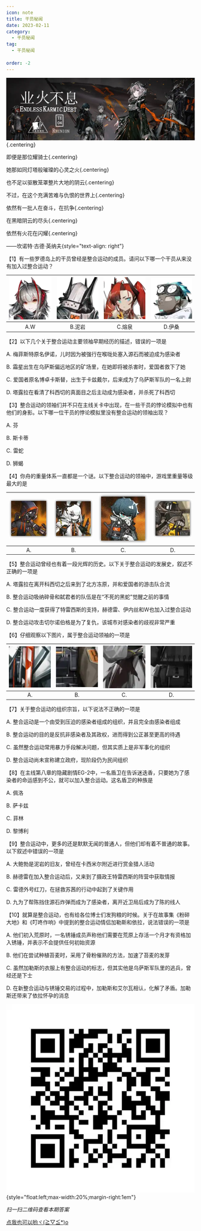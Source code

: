 ```yaml
---
icon: note
title: 干员秘闻
date: 2023-02-11
category:
  - 干员秘闻
tag:
  - 干员秘闻

order: -2
---
```


![](./res/ope_sec/topic.webp) {.centering}

即便是那位耀骑士{.centering}

她那如同灯塔般璀璨的心灵之火{.centering}

也不足以驱散笼罩整片大地的阴云{.centering}

不过，在这个充满苦难与仇恨的世界上{.centering}

依然有一批人在奋斗，在抗争{.centering}

在黑暗阴云的尽头{.centering}

依然有火花在闪耀{.centering}

——坎诺特·古德·英纳夫{style="text-align: right"}

<!-- more -->

【1】有一些罗德岛上的干员曾经是整合运动的成员。请问以下哪一个干员从来没有加入过整合运动？

| ![](./res/ope_sec/q1_1.webp) | ![](./res/ope_sec/q1_2.webp) | ![](./res/ope_sec/q1_3.webp) | ![](./res/ope_sec/q1_4.webp) |
| :---: | :---: | :---: | :---: |
| A.W | B.泥岩 | C.熔泉 | D.伊桑 |

【2】以下几个关于整合运动主要领袖早期经历的描述，错误的一项是

A. 梅菲斯特原名伊诺，儿时因为被强行在喉咙处塞入源石而被迫成为感染者

B. 霜星出生在乌萨斯偏远地区的矿场里，在她即将被杀害时，爱国者救下了她

C. 爱国者原名博卓卡斯替，出生于卡兹戴尔，后来成为了乌萨斯军队的一名上尉

D. 塔露拉在看清了科西切的真面目之后主动成为感染者，并杀死了科西切

【3】整合运动的领袖们并不只在主线关卡中出现，在一些干员的悖论模拟中也有他们的身影。以下哪一位干员的悖论模拟里没有整合运动的领袖出现？

A. 芬

B. 斯卡蒂

C. 雷蛇

D. 狮蝎

【4】你舟的重量体系一直都是一个谜。以下整合运动的领袖中，游戏里重量等级最大的是

| ![](./res/ope_sec/q4_1.webp) | ![](./res/ope_sec/q4_2.webp) | ![](./res/ope_sec/q4_3.webp) | ![](./res/ope_sec/q4_4.webp) |
| :---: | :---: | :---: | :---: |
| A. | B. | C. | D. |

【5】整合运动曾经也有着一段光辉的历史。以下关于整合运动的发展史，叙述不正确的一项是

A. 塔露拉在离开科西切之后来到了北方冻原，并和爱国者的游击队合流

B. 整合运动吸纳碎骨和弑君者的队伍是在“不死的黑蛇”觉醒之前的事情

C. 整合运动一度获得了特雷西斯的支持，赫德雷、伊内丝和W也加入过整合运动

D. 整合运动攻击切尔诺伯格是为了复仇，该城市对感染者的歧视非常严重

【6】仔细观察以下图片，属于整合运动领袖的一项是

| ![](./res/ope_sec/q6_1.webp) | ![](./res/ope_sec/q6_2.webp) | ![](./res/ope_sec/q6_3.webp) | ![](./res/ope_sec/q6_4.webp) |
| :---: | :---: | :---: | :---: |
| A. | B. | C. | D. |

【7】关于整合运动的组织宗旨，以下说法不正确的一项是

A. 整合运动是一个由受到压迫的感染者组成的组织，并且完全由感染者组成

B. 整合运动的目的是反抗非感染者及其政权，进而得到公正甚至更高的待遇

C. 虽然整合运动常用暴力手段解决问题，但其实质上是非军事化的组织

D. 整合运动尚未宣称建立政府，现阶段仍为民间组织

【8】在主线第八章的隐藏剧情EG-2中，一名盾卫在告诉迷迭香，只要她为了感染者的命运感到不公，就可以加入整合运动。这名盾卫的种族是

A. 佩洛

B. 萨卡兹

C. 菲林

D. 黎博利

【9】整合运动中，更多的还是默默无闻的普通人，但他们却有着不普通的故事。以下叙述中错误的一项是

A. 大鲍勃是泥岩的旧友，曾经在卡西米尔附近进行赏金猎人活动

B. 赫德雷在加入整合运动后，又来到了摄政王特雷西斯的阵营中获取情报

C. 雷德外号红刀，在拯救苏茜的行动中起到了关键作用

D. 九为了帮陈挡住源石炸弹而成为了感染者，离开近卫局后成为了陈的线人

【10】就算是整合运动，也有给各位博士们发狗粮的时候。关于在故事集《粉碎大地》和《叮咚作响》中提到的整合运动情侣加勒斯和依拉，说法错误的一项是

A. 他们初入荒原时，一名锈锤成员声称他们需要在荒原上存活一个月才有资格加入锈锤，并表示不会提供任何初始资源

B. 他们在尝试种植苔麦时，采用了骨粉催熟的方法，加速了苔麦的发芽

C. 虽然加勒斯的衣服上有整合运动的标志，但其实他是乌萨斯军队里的逃兵，曾经还是下士

D. 在新整合运动与锈锤交易的过程中，加勒斯和艾尔瓦相认，化解了矛盾。加勒斯还带来了依拉怀孕的消息

![](./res/ope_sec/answer.webp){style="float:left;max-width:20%;margin-right:1em"}

*扫一扫二维码查看本期答案*

[点我也可以哟ヾ(≧▽≦*)o](https://www.wjx.cn/vm/wNvI66o.aspx)<eod />

<Ads />